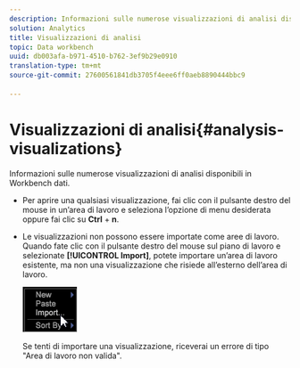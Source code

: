 ```yaml
---
description: Informazioni sulle numerose visualizzazioni di analisi disponibili in Workbench dati.
solution: Analytics
title: Visualizzazioni di analisi
topic: Data workbench
uuid: db003afa-b971-4510-b762-3ef9b29e0910
translation-type: tm+mt
source-git-commit: 27600561841db3705f4eee6ff0aeb8890444bbc9

---
```



# Visualizzazioni di analisi{#analysis-visualizations}

Informazioni sulle numerose visualizzazioni di analisi disponibili in Workbench dati.

* Per aprire una qualsiasi visualizzazione, fai clic con il pulsante destro del mouse in un’area di lavoro e seleziona l’opzione di menu desiderata oppure fai clic su **Ctrl** + **n**.

* Le visualizzazioni non possono essere importate come aree di lavoro. Quando fate clic con il pulsante destro del mouse sul piano di lavoro e selezionate **[!UICONTROL Import]**, potete importare un’area di lavoro esistente, ma non una visualizzazione che risiede all’esterno dell’area di lavoro.

   ![](assets/import_workspace.png)

   Se tenti di importare una visualizzazione, riceverai un errore di tipo &quot;Area di lavoro non valida&quot;.
